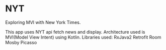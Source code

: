 # NYT
Exploring MVI with New York Times.


This app uses NYT api fetch news and display.
Architecture used is MVI(Model View Intent) using Kotlin.
Libraries used:
RxJava2
Retrofit
Room
Mosby
Picasso
